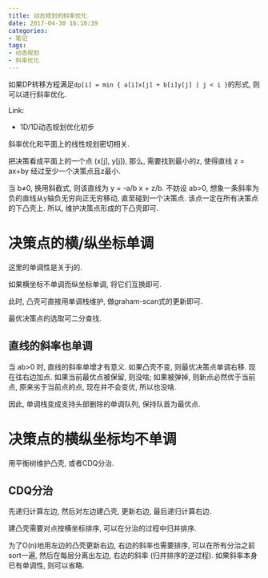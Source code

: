 ```yaml
---
title: 动态规划的斜率优化
date: 2017-04-30 16:10:39
categories:
- 笔记
tags:
- 动态规划
- 斜率优化
---
```

如果DP转移方程满足`dp[i] = min { a[i]x[j] + b[i]y[j] | j < i }`的形式, 则可以进行斜率优化.

Link:
- 1D/1D动态规划优化初步
<!--more-->

斜率优化和平面上的线性规划密切相关.

把决策看成平面上的一个点 (x[j], y[j]), 那么, 需要找到最小的z, 使得直线 z = ax+by 经过至少一个决策点且z最小.

当 b≠0, 换用斜截式, 则该直线为 y = -a/b x + z/b. 不妨设 ab>0, 想象一条斜率为负的直线从y轴负无穷向正无穷移动, 直至碰到一个决策点. 该点一定在所有决策点的下凸壳上. 所以, 维护决策点形成的下凸壳即可.

# 决策点的横/纵坐标单调
这里的单调性是关于j的.

如果横坐标不单调而纵坐标单调, 将它们互换即可.

此时, 凸壳可直接用单调栈维护, 做graham-scan式的更新即可.

最优决策点的选取可二分查找.

## 直线的斜率也单调
当 ab>0 时, 直线的斜率单增才有意义. 如果凸壳不变, 则最优决策点单调右移. 现在往右边加点. 如果当前最优点被保留, 则没啥; 如果被弹掉, 则新点必然优于当前点, 原来劣于当前点的点, 现在并不会变优, 所以也没啥.

因此, 单调栈变成支持头部删除的单调队列, 保持队首为最优点.

# 决策点的横纵坐标均不单调
用平衡树维护凸壳, 或者CDQ分治.

## CDQ分治
先递归计算左边, 然后对左边建凸壳, 更新右边, 最后递归计算右边.

建凸壳需要对点按横坐标排序, 可以在分治的过程中归并排序.

为了O(n)地用左边的凸壳更新右边, 右边的斜率也需要排序, 可以在所有分治之前sort一遍, 然后在每层分离出左边, 右边的斜率 (归并排序的逆过程). 如果斜率本身已有单调性, 则可以省略.
